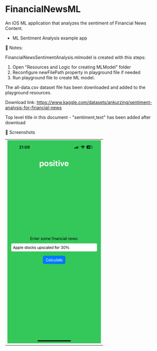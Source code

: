 # FinancialNewsML

An iOS ML application that analyzes the sentiment of Financial News Content.

- ML Sentiment Analysis example app

📌 Notes:

FinancialNewsSentimentAnalysis.mlmodel is created with this steps:
1. Open "Resources and Logic for creating MLModel" folder
2. Reconfigure newFilePath property in playground file if needed
3. Run playground file to create ML model.

The all-data.csv dataset file has been downloaded and added to the playground resources.

Download link: https://www.kaggle.com/datasets/ankurzing/sentiment-analysis-for-financial-news

Top level title in this document - "sentiment,text" has been added after download

📸 Screenshots

<table>
  <tr>
    <td><img src="Screenshots/SS.png" width="300"></td>
  </tr>
</table>
